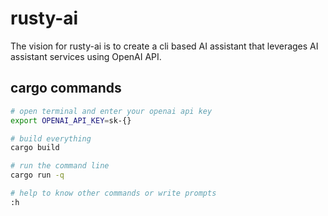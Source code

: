 # rusty-ai

The vision for rusty-ai is to create a cli based AI assistant that leverages AI assistant services using OpenAI API.

## cargo commands

```sh
# open terminal and enter your openai api key
export OPENAI_API_KEY=sk-{} 

# build everything
cargo build

# run the command line
cargo run -q

# help to know other commands or write prompts
:h 
```
